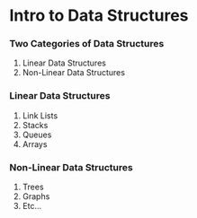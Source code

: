 # Intro to Data Structures

### Two Categories of Data Structures
1. Linear Data Structures
2. Non-Linear Data Structures

### Linear Data Structures
1. Link Lists
2. Stacks
3. Queues
4. Arrays

### Non-Linear Data Structures
1. Trees
2. Graphs
3. Etc...